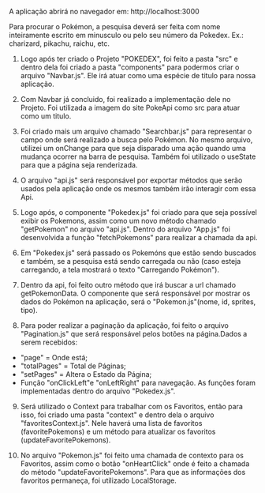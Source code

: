 A aplicação abrirá no navegador em: http://localhost:3000

Para procurar o Pokémon, a pesquisa deverá ser feita com nome inteiramente escrito em 
minusculo ou pelo seu número da Pokedex. Ex.: charizard, pikachu, raichu, etc.

1. Logo após ter criado o Projeto "POKEDEX", foi feito a pasta "src" e dentro dela foi criado a
 pasta "components" para podermos criar o arquivo "Navbar.js". Ele irá atuar como uma espécie 
 de titulo para nossa aplicação.

2. Com Navbar já concluido, foi realizado a implementação dele no Projeto. Foi utilizada a imagem 
do site PokeApi como src para atuar como um titulo.

3. Foi criado mais um arquivo chamado "Searchbar.js" para representar o campo onde será realizado 
a busca pelo Pokémon. No mesmo arquivo, utilizei um onChange para que seja disparado uma ação 
quando uma mudança ocorrer na barra de pesquisa. Também foi utilizado o useState para que a 
página seja renderizada.

4. O arquivo "api.js" será responsável por exportar métodos que serão usados pela 
aplicação onde os mesmos também irão interagir com essa Api.

5. Logo após, o componente "Pokedex.js" foi criado para que seja possível exibir os Pokemons, 
assim como um novo método chamado "getPokemon" no arquivo "api.js". Dentro do arquivo 
"App.js" foi desenvolvida a função "fetchPokemons" para realizar a chamada da api.

6. Em "Pokedex.js" será passado os Pokemóns que estão sendo buscados e também, se a pesquisa 
está sendo carregada ou não (caso esteja carregando, a tela mostrará o texto 
"Carregando Pokémon").

7. Dentro da api, foi feito outro método que irá buscar a url chamado getPokemonData. 
O componente que será responsável por mostrar os dados do Pokémon na aplicação, será o
"Pokemon.js"(nome, id, sprites, tipo). 

8. Para poder realizar a paginação da aplicação, foi feito o arquivo "Pagination.js" que será 
responsável pelos botões na página.Dados a serem recebidos: 
- "page" = Onde está; 
- "totalPages" = Total de Páginas; 
- "setPages" = Altera o Estado da Página; 
- Função "onClickLeft"e "onLeftRight" para navegação. 
As funções foram implementadas dentro do arquivo "Pokedex.js".

9. Será utilizado o Context para trabalhar com os Favoritos, então para isso, foi criado uma pasta 
"context" e dentro dela o arquivo "favoritesContext.js". Nele haverá uma lista de favoritos (favoritePokemons) 
e um método para atualizar os favoritos (updateFavoritePokemons). 

10. No arquivo "Pokemon.js" foi feito uma chamada de contexto para os Favoritos, assim como o botão "onHeartClick" 
onde é feito a chamada do método "updateFavoritePokemons". Para que as informações dos favoritos permaneça, foi utilizado LocalStorage. 

